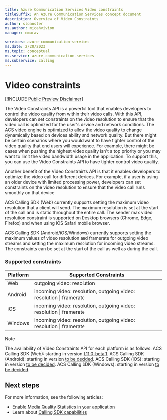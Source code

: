 ```yaml
---
title: Azure Communication Services Video constraints
titleSuffix: An Azure Communication Services concept document
description: Overview of Video Constraints
author: sloanster
ms.author: micahvivion
manager: nmurav

services: azure-communication-services
ms.date: 2/20/2023
ms.topic: conceptual
ms.service: azure-communication-services
ms.subservice: calling
---
```


# Video constraints

[!INCLUDE [Public Preview Disclaimer](../../includes/public-preview-include.md)]

The Video Constraints API is a powerful tool that enables developers to control the video quality from within their video calls. With this API, developers can set constraints on the video resolution to ensure that the video call is optimized for the user's device and network conditions. The ACS video engine is optimized to allow the video quality to change dynamically based on devices ability and network quality. But there might be certain scenarios where you would want to have tighter control of the video quality that end users will experience. For example, there might be cases when pushing the highest video quality isn't a top priority or you may want to limit the video bandwidth usage in the application. To support this, you can use the Video Constraints API to have tighter control video quality.

Another benefit of the Video Constraints API is that it enables developers to optimize the video call for different devices. For example, if a user is using an older device with limited processing power, developers can set constraints on the video resolution to ensure that the video call runs smoothly on that device

ACS Calling SDK (Web) currently supports setting the maximum video resolution that a client will send. The maximum resolution is set at the start of the call and is static throughout the entire call. The sender max video resolution constraint is supported on Desktop browsers (Chrome, Edge, Firefox) and when using iOS Safari mobile browser.

ACS Calling SDK (Android/iOS/Windows) currently supports setting the maximum values of video resolution and framerate for outgoing video streams and setting the maximum resolution for incoming video streams. The constraints can be set at the start of the call as well as during the call.

### Supported constraints

| Platform | Supported Constraints | 
| ----------- | ----------- |
| Web | outgoing video: resolution |
| Android | incoming video: resolution, outgoing video: resolution \| framerate |
| iOS | incoming video: resolution, outgoing video: resolution \| framerate |
| Windows | incoming video: resolution, outgoing video: resolution \| framerate |

> [!NOTE]
> The availability of Video Constraints API for each platform is as follows:
ACS Calling SDK (Web): starting in version [1.11.0-beta.1](https://www.npmjs.com/package/@azure/communication-calling/v/1.11.0-beta.1).
ACS Calling SDK (Android): starting in version [to be decided]().
ACS Calling SDK (iOS): starting in version [to be decided]().
ACS Calling SDK (Windows): starting in version [to be decided]().

## Next steps
For more information, see the following articles:

- [Enable Media Quality Statistics in your application](./media-quality-sdk.md)
- Learn about [Calling SDK capabilities](../../quickstarts/voice-video-calling/getting-started-with-calling.md)
